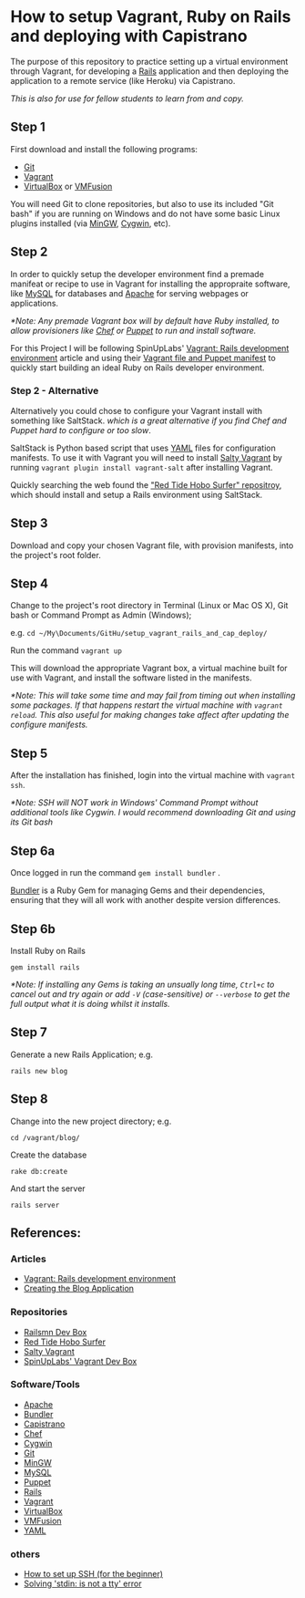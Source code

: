 How to setup Vagrant, Ruby on Rails and deploying with Capistrano
=======================================================================

The purpose of this repository to practice setting up a virtual 
environment through Vagrant, for developing a [Rails][] application 
and then deploying the application to a remote service (like Heroku) via 
Capistrano.

_This is also for use for fellow students to learn from and copy._


Step 1
---------------------------------------------------------------------
First download and install the following programs:
- [Git][]
- [Vagrant][]
- [VirtualBox][] or [VMFusion][]

You will need Git to clone repositories, but also to use its included 
"Git bash" if you are running on Windows and do not have some basic 
Linux plugins installed (via [MinGW][], [Cygwin][], etc).


Step 2
---------------------------------------------------------------------
In order to quickly setup the developer environment find a premade 
manifeat or recipe to use in Vagrant for installing the appropraite 
software, like [MySQL][] for databases and [Apache][] for serving 
webpages or applications.

_*Note: Any premade Vagrant box will by default have Ruby installed, to 
allow provisioners like [Chef][] or [Puppet][] to run and install 
software._

For this Project I will be following SpinUpLabs' 
[Vagrant: Rails development environment][] article and using their 
[Vagrant file and Puppet manifest][SpinUpLabs' Vagrant Dev Box] to 
quickly start building an ideal Ruby on Rails developer environment.


### Step 2 - Alternative
Alternatively you could chose to configure your Vagrant install with 
something like SaltStack. _which is a great alternative if you find Chef 
and Puppet hard to configure or too slow_. 

SaltStack is Python based script that uses [YAML][] files for 
configuration manifests. To use it with Vagrant you will need to install 
[Salty Vagrant][] by running ```vagrant plugin install vagrant-salt``` 
after installing Vagrant.

Quickly searching the web found the 
["Red Tide Hobo Surfer" repositroy][Red Tide Hobo Surfer], which should 
install and setup a Rails environment using SaltStack.


Step 3
---------------------------------------------------------------------
Download and copy your chosen Vagrant file, with provision manifests, 
into the project's root folder.


Step 4
---------------------------------------------------------------------
Change to the project's root directory in Terminal (Linux or Mac OS X), 
Git bash or Command Prompt as Admin (Windows); 

e.g. ```cd ~/My\Documents/GitHu/setup_vagrant_rails_and_cap_deploy/```

Run the command ```vagrant up```

This will download the appropriate Vagrant box, a virtual machine built 
for use with Vagrant, and install the software listed in the manifests. 

_*Note: This will take some time and may fail from timing out when 
installing some packages. If that happens restart the virtual machine 
with ```vagrant reload```. This also useful for making changes take 
affect after updating the configure manifests._


Step 5
---------------------------------------------------------------------
After the installation has finished, login into the virtual machine with
```vagrant ssh```.

_*Note: SSH will NOT work in Windows' Command Prompt without additional 
tools like Cygwin. I would recommend downloading Git and using its Git 
bash_


Step 6a
---------------------------------------------------------------------
Once logged in run the command ```gem install bundler``` . 

[Bundler][] is a Ruby Gem for managing Gems and their dependencies, 
ensuring that they will all work with another despite version differences.


Step 6b
---------------------------------------------------------------------
Install Ruby on Rails

```gem install rails```

_*Note: If installing any Gems is taking an unsually long time, 
```Ctrl+c``` to cancel out and try again or add ```-V``` (case-sensitive) 
or ```--verbose``` to get the full output what it is doing whilst it 
installs._


Step 7
---------------------------------------------------------------------
Generate a new Rails Application; e.g.

```rails new blog```


Step 8 
---------------------------------------------------------------------
Change into the new project directory; e.g.

```cd /vagrant/blog/```

Create the database

```rake db:create```

And start the server

```rails server```


References:
---------------------------------------------------------------------
### Articles
- [Vagrant: Rails development environment][]
- [Creating the Blog Application][]

### Repositories
- [Railsmn Dev Box][]
- [Red Tide Hobo Surfer][]
- [Salty Vagrant][]
- [SpinUpLabs' Vagrant Dev Box][]

### Software/Tools
- [Apache][]
- [Bundler][]
- [Capistrano][]
- [Chef][]
- [Cygwin][]
- [Git][]
- [MinGW][]
- [MySQL][]
- [Puppet][]
- [Rails][]
- [Vagrant][]
- [VirtualBox][]
- [VMFusion][]
- [YAML][]

### others
- [How to set up SSH (for the beginner)](http://inside.mines.edu/~gmurray/HowTo/sshNotes.html)
- [Solving 'stdin: is not a tty' error](http://tech.karbassi.com/2011/11/09/stdin-is-not-a-tty/)


[Vagrant: Rails development environment]: http://www.spinuplabs.com/posts/vagrant-rails-development-environment
[Creating the Blog Application]: http://guides.rubyonrails.org/getting_started.html#creating-the-blog-application

[Railsmn Dev Box]: https://github.com/railsmn/railsmn-dev-box
[Red Tide Hobo Surfer]: https://github.com/geopet/red-tide-hobo-surfer
[Salty Vagrant]: https://github.com/saltstack/salty-vagrant
[SpinUpLabs' Vagrant Dev Box]: https://github.com/redsparklabs/spinuplabs-vagrant-dev-box

[deploy.rake]: https://gist.github.com/thomd/319868

[Apache]:     http://www.apache.org/                 "Apache"
[Bundler]:    http://bundler.io/                     "Bundler"
[Capistrano]: http://www.capistranorb.com/           "Capistrano"
[Chef]:       http://www.opscode.com/chef/           "Chef"
[Cygwin]:     http://www.cygwin.com/                 "Cygwin"
[Git]:        http://git-scm.com/                    "Git"
[MinGW]:      http://www.mingw.org/                  "MinGW32"
[MySQL]:      http://www.mysql.com/                  "MySQL"
[Puppet]:     http://puppetlabs.com/                 "Puppet"
[Rails]:      http://rubyonrails.org/                "Ruby on Rails"
[Vagrant]:    http://www.vagrantup.com/              "Vagrant"
[VirtualBox]: https://www.virtualbox.org/            "VirtualBox"
[VMFusion]:   http://www.vmware.com/products/fusion/ "VMFusion"
[YAML]:       http://yaml.org/                       "YAML"
